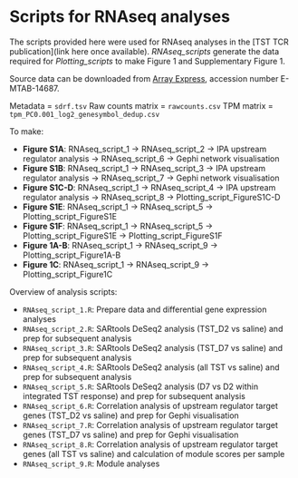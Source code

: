 # Scripts for RNAseq analyses

The scripts provided here were used for RNAseq analyses in the [TST TCR publication](link here once available). _RNAseq_scripts_ generate the data required for _Plotting_scripts_ to make Figure 1 and Supplementary Figure 1. 

Source data can be downloaded from [Array Express](https://www.ebi.ac.uk/arrayexpress), accession number E-MTAB-14687.
 
Metadata = `sdrf.tsv`
Raw counts matrix = `rawcounts.csv`
TPM matrix = `tpm_PC0.001_log2_genesymbol_dedup.csv`

To make:
* **Figure S1A**: RNAseq_script_1 &rarr; RNAseq_script_2 &rarr; IPA upstream regulator analysis &rarr; RNAseq_script_6 &rarr; Gephi network visualisation
* **Figure S1B**: RNAseq_script_1 &rarr; RNAseq_script_3 &rarr; IPA upstream regulator analysis &rarr; RNAseq_script_7 &rarr; Gephi network visualisation
* **Figure S1C-D**: RNAseq_script_1 &rarr; RNAseq_script_4 &rarr; IPA upstream regulator analysis &rarr; RNAseq_script_8 &rarr; Plotting_script_FigureS1C-D
* **Figure S1E**: RNAseq_script_1 &rarr; RNAseq_script_5 &rarr; Plotting_script_FigureS1E
* **Figure S1F**: RNAseq_script_1 &rarr; RNAseq_script_5 &rarr; Plotting_script_FigureS1E &rarr; Plotting_script_FigureS1F
* **Figure 1A-B**: RNAseq_script_1 &rarr; RNAseq_script_9 &rarr; Plotting_script_Figure1A-B
* **Figure 1C**: RNAseq_script_1 &rarr; RNAseq_script_9 &rarr; Plotting_script_Figure1C

Overview of analysis scripts:
* `RNAseq_script_1.R`: Prepare data and differential gene expression analyses
* `RNAseq_script_2.R`: SARtools DeSeq2 analysis (TST_D2 vs saline) and prep for subsequent analysis
* `RNAseq_script_3.R`: SARtools DeSeq2 analysis (TST_D7 vs saline) and prep for subsequent analysis
* `RNAseq_script_4.R`: SARtools DeSeq2 analysis (all TST vs saline) and prep for subsequent analysis
* `RNAseq_script_5.R`: SARtools DeSeq2 analysis (D7 vs D2 within integrated TST response) and prep for subsequent analysis
* `RNAseq_script_6.R`: Correlation analysis of upstream regulator target genes (TST_D2 vs saline) and prep for Gephi visualisation
* `RNAseq_script_7.R`: Correlation analysis of upstream regulator target genes (TST_D7 vs saline) and prep for Gephi visualisation
* `RNAseq_script_8.R`: Correlation analysis of upstream regulator target genes (all TST vs saline) and calculation of module scores per sample
* `RNAseq_script_9.R`: Module analyses
